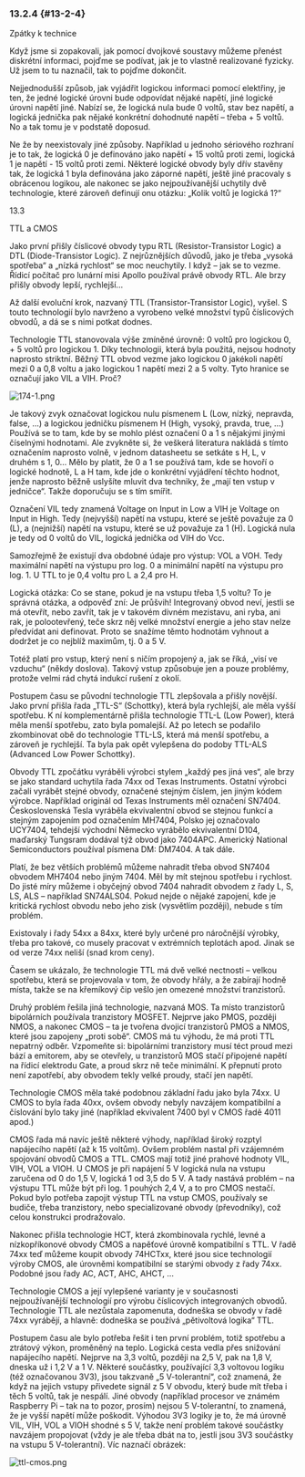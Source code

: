 ### 13.2.4 {#13-2-4}

Zpátky k technice

Když jsme si zopakovali, jak pomocí dvojkové soustavy můžeme přenést diskrétní informaci, pojďme se podívat, jak je to vlastně realizované fyzicky. Už jsem to tu naznačil, tak to pojďme dokončit.

Nejjednodušší způsob, jak vyjádřit logickou informaci pomocí elektřiny, je ten, že jedné logické úrovni bude odpovídat nějaké napětí, jiné logické úrovni napětí jiné. Nabízí se, že logická nula bude 0 voltů, stav bez napětí, a logická jednička pak nějaké konkrétní dohodnuté napětí – třeba + 5 voltů. No a tak tomu je v podstatě doposud.

Ne že by neexistovaly jiné způsoby. Například u jednoho sériového rozhraní je to tak, že logická 0 je definováno jako napětí + 15 voltů proti zemi, logická 1 je napětí - 15 voltů proti zemi. Některé logické obvody byly dřív stavěny tak, že logická 1 byla definována jako záporné napětí, ještě jiné pracovaly s obrácenou logikou, ale nakonec se jako nejpoužívanější uchytily dvě technologie, které zároveň definují onu otázku: „Kolik voltů je logická 1?“

13.3

TTL a CMOS

Jako první přišly číslicové obvody typu RTL (Resistor-Transistor Logic) a DTL (Diode-Transistor Logic). Z nejrůznějších důvodů, jako je třeba „vysoká spotřeba“ a „nízká rychlost“ se moc neuchytily. I když – jak se to vezme. Řídicí počítač pro lunární misi Apollo používal právě obvody RTL. Ale brzy přišly obvody lepší, rychlejší...

Až další evoluční krok, nazvaný TTL (Transistor-Transistor Logic), vyšel. S touto technologií bylo navrženo a vyrobeno velké množství typů číslicových obvodů, a dá se s nimi potkat dodnes.

Technologie TTL stanovovala výše zmíněné úrovně: 0 voltů pro logickou 0, + 5 voltů pro logickou 1\. Díky technologii, která byla použitá, nejsou hodnoty naprosto striktní. Běžný TTL obvod vezme jako logickou 0 jakékoli napětí mezi 0 a 0,8 voltu a jako logickou 1 napětí mezi 2 a 5 volty. Tyto hranice se označují jako VIL a VIH. Proč?

![174-1.png](../assets/174-1.png)

Je takový zvyk označovat logickou nulu písmenem L (Low, nízký, nepravda, false, ...) a logickou jedničku písmenem H (High, vysoký, pravda, true, ...) Používá se to tam, kde by se mohlo plést označení 0 a 1 s nějakými jinými číselnými hodnotami. Ale zvykněte si, že veškerá literatura nakládá s tímto označením naprosto volně, v jednom datasheetu se setkáte s H, L, v druhém s 1, 0… Mělo by platit, že 0 a 1 se používá tam, kde se hovoří o logické hodnotě, L a H tam, kde jde o konkrétní vyjádření těchto hodnot, jenže naprosto běžně uslyšíte mluvit dva techniky, že „mají ten vstup v jedničce“. Takže doporučuju se s tím smířit.

Označení VIL tedy znamená Voltage on Input in Low a VIH je Voltage on Input in High. Tedy (nejvyšší) napětí na vstupu, které se ještě považuje za 0 (L), a (nejnižší) napětí na vstupu, které se už považuje za 1 (H). Logická nula je tedy od 0 voltů do VIL, logická jednička od VIH do Vcc.

Samozřejmě že existují dva obdobné údaje pro výstup: VOL a VOH. Tedy maximální napětí na výstupu pro log. 0 a minimální napětí na výstupu pro log. 1\. U TTL to je 0,4 voltu pro L a 2,4 pro H.

Logická otázka: Co se stane, pokud je na vstupu třeba 1,5 voltu? To je správná otázka, a odpověď zní: Je průšvih! Integrovaný obvod neví, jestli se má otevřít, nebo zavřít, tak je v takovém divném mezistavu, ani ryba, ani rak, je polootevřený, teče skrz něj velké množství energie a jeho stav nelze předvídat ani definovat. Proto se snažíme těmto hodnotám vyhnout a dodržet je co nejblíž maximům, tj. 0 a 5 V.

Totéž platí pro vstup, který není s ničím propojený a, jak se říká, „visí ve vzduchu“ (někdy doslova). Takový vstup způsobuje jen a pouze problémy, protože velmi rád chytá indukcí rušení z okolí.

Postupem času se původní technologie TTL zlepšovala a přišly novější. Jako první přišla řada „TTL-S“ (Schottky), která byla rychlejší, ale měla vyšší spotřebu. K ní komplementárně přišla technologie TTL-L (Low Power), která měla menší spotřebu, zato byla pomalejší. Až po letech se podařilo zkombinovat obě do technologie TTL-LS, která má menší spotřebu, a zároveň je rychlejší. Ta byla pak opět vylepšena do podoby TTL-ALS (Advanced Low Power Schottky).

Obvody TTL zpočátku vyráběli výrobci stylem „každý pes jiná ves“, ale brzy se jako standard uchytila řada 74xx od Texas Instruments. Ostatní výrobci začali vyrábět stejné obvody, označené stejným číslem, jen jiným kódem výrobce. Například originál od Texas Instruments měl označení SN7404\. Československá Tesla vyráběla ekvivalentní obvod se stejnou funkcí a stejným zapojením pod označením MH7404, Polsko jej označovalo UCY7404, tehdejší východní Německo vyrábělo ekvivalentní D104, maďarský Tungsram dodával týž obvod jako 7404APC. Americký National Semiconductors používal písmena DM: DM7404\. A tak dále.

Platí, že bez větších problémů můžeme nahradit třeba obvod SN7404 obvodem MH7404 nebo jiným 7404\. Měl by mít stejnou spotřebu i rychlost. Do jisté míry můžeme i obyčejný obvod 7404 nahradit obvodem z řady L, S, LS, ALS – například SN74ALS04\. Pokud nejde o nějaké zapojení, kde je kritická rychlost obvodu nebo jeho zisk (vysvětlím později), nebude s tím problém.

Existovaly i řady 54xx a 84xx, které byly určené pro náročnější výrobky, třeba pro takové, co musely pracovat v extrémních teplotách apod. Jinak se od verze 74xx neliší (snad krom ceny).

Časem se ukázalo, že technologie TTL má dvě velké nectnosti – velkou spotřebu, která se projevovala v tom, že obvody hřály, a že zabírají hodně místa, takže se na křemíkový čip vešlo jen omezené množství tranzistorů.

Druhý problém řešila jiná technologie, nazvaná MOS. Ta místo tranzistorů bipolárních používala tranzistory MOSFET. Nejprve jako PMOS, později NMOS, a nakonec CMOS – ta je tvořena dvojicí tranzistorů PMOS a NMOS, které jsou zapojeny „proti sobě“. CMOS má tu výhodu, že má proti TTL nepatrný odběr. Vzpomeňte si: bipolárními tranzistory musí téct proud mezi bází a emitorem, aby se otevřely, u tranzistorů MOS stačí připojené napětí na řídicí elektrodu Gate, a proud skrz ně teče minimální. K přepnutí proto není zapotřebí, aby obvodem tekly velké proudy, stačí jen napětí.

Technologie CMOS měla také podobnou základní řadu jako byla 74xx. U CMOS to byla řada 40xx, ovšem obvody nebyly navzájem kompatibilní a číslování bylo taky jiné (například ekvivalent 7400 byl v CMOS řadě 4011 apod.)

CMOS řada má navíc ještě některé výhody, například široký rozptyl napájecího napětí (až k 15 voltům). Ovšem problém nastal při vzájemném spojování obvodů CMOS a TTL. CMOS mají totiž jiné prahové hodnoty VIL, VIH, VOL a VIOH. U CMOS je při napájení 5 V logická nula na vstupu zaručena od 0 do 1,5 V, logická 1 od 3,5 do 5 V. A tady nastává problém – na výstupu TTL může být při log. 1 pouhých 2,4 V, a to pro CMOS nestačí. Pokud bylo potřeba zapojit výstup TTL na vstup CMOS, používaly se budiče, třeba tranzistory, nebo specializované obvody (převodníky), což celou konstrukci prodražovalo.

Nakonec přišla technologie HCT, která zkombinovala rychlé, levné a nízkopříkonové obvody CMOS a napěťové úrovně kompatibilní s TTL. V řadě 74xx teď můžeme koupit obvody 74HCTxx, které jsou sice technologií výroby CMOS, ale úrovněmi kompatibilní se starými obvody z řady 74xx. Podobné jsou řady AC, ACT, AHC, AHCT, …

Technologie CMOS a její vylepšené varianty je v současnosti nejpoužívanější technologií pro výrobu číslicových integrovaných obvodů. Technologie TTL ale nezůstala zapomenuta, dodneška se obvody v řadě 74xx vyrábějí, a hlavně: dodneška se používá „pětivoltová logika“ TTL.

Postupem času ale bylo potřeba řešit i ten první problém, totiž spotřebu a ztrátový výkon, proměněný na teplo. Logická cesta vedla přes snižování napájecího napětí. Nejprve na 3,3 voltů, později na 2,5 V, pak na 1,8 V, dneska už i 1,2 V a 1 V. Některé součástky, používající 3,3 voltovou logiku (též označovanou 3V3), jsou takzvaně „5 V-tolerantní“, což znamená, že když na jejich vstupy přivedete signál z 5 V obvodu, který bude mít třeba i těch 5 voltů, tak je nespálí. Jiné obvody (například procesor ve známém Raspberry Pi – tak na to pozor, prosím) nejsou 5 V-tolerantní, to znamená, že je vyšší napětí může poškodit. Výhodou 3V3 logiky je to, že má úrovně VIL, VIH, VOL a VIOH shodné s 5 V, takže není problém takové součástky navzájem propojovat (vždy je ale třeba dbát na to, jestli jsou 3V3 součástky na vstupu 5 V-tolerantní). Víc naznačí obrázek:

![ttl-cmos.png](../assets/ttl-cmos.png)
